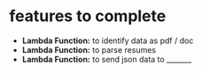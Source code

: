 # features to complete

 <!-- - **Lambda Function:** to recieve data from post request -->
 <!-- - **Html Page:** to send data in a post request -->
 <!-- - **Lambda Function:** create an OBJ from form parts -->
 - **Lambda Function:** to identify data as pdf / doc
 - **Lambda Function:** to parse resumes
 - **Lambda Function:** to send json data to _______
